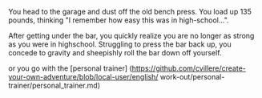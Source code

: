 You head to the garage and dust off the old bench press. You load up 135 pounds, 
thinking "I remember how easy this was in high-school...".

After getting under the bar, you quickly realize you are no longer as strong as
you were in highschool. Struggling to press the bar back up, you concede to gravity
and sheepishly roll the bar down off yourself.

or you go with the [personal trainer]
(https://github.com/cvillere/create-your-own-adventure/blob/local-user/english/
work-out/personal-trainer/personal_trainer.md)